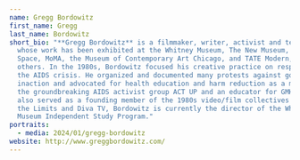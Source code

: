 ```yaml
---
name: Gregg Bordowitz
first_name: Gregg
last_name: Bordowitz
short_bio: "**Gregg Bordowitz** is a filmmaker, writer, activist and teacher
  whose work has been exhibited at the Whitney Museum, The New Museum, Artist
  Space, MoMA, the Museum of Contemporary Art Chicago, and TATE Modern, among
  others. In the 1980s, Bordowitz focused his creative practice on responding to
  the AIDS crisis. He organized and documented many protests against government
  inaction and advocated for health education and harm reduction as a member of
  the groundbreaking AIDS activist group ACT UP and an educator for GMHC. He
  also served as a founding member of the 1980s video/film collectives Testing
  the Limits and Diva TV, Bordowitz is currently the director of the Whitney
  Museum Independent Study Program."
portraits:
  - media: 2024/01/gregg-bordowitz
website: http://www.greggbordowitz.com/
---
```

